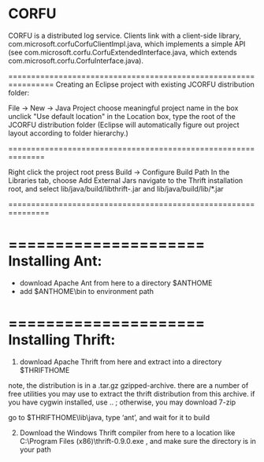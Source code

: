 CORFU
=====

CORFU is a distributed log service. 
Clients link with a client-side library, com.microsoft.corfuCorfuClientImpl.java, 
which implements a simple API (see com.microsoft.corfu.CorfuExtendedInterface.java, 
    which extends com.microsoft.corfu.CorfuInterface.java).
    
================================================================
Creating an Eclipse project with existing JCORFU distribution folder:

File -> New -> Java Project
choose meaningful project name in the box
unclick "Use default location"
in the Location box, type the root of the JCORFU distribution folder
(Eclipse will automatically figure out project layout according to folder hierarchy.)

==============================================================

Right click the project root 
press Build -> Configure Build Path
In the Libraries tab, choose Add External Jars
navigate to the Thrift installation root, and select lib/java/build/libthrift-<YOURVERSION>.jar and 
lib/java/build/lib/*.jar

=============================================================== 

=====================
Installing Ant:
=====================

- download Apache Ant  from here to a directory $ANTHOME
-	add $ANTHOME\bin to environment path

=====================
Installing Thrift:
=====================

1) download Apache Thrift from here and extract into a directory $THRIFTHOME

note, the distribution is in a .tar.gz gzipped-archive. there are a number of free utilities you may use to extract
  the thrift distribution from this archive. if you have cygwin installed, use .. ; 
  otherwise, you may download 7-zip

go to $THRIFTHOME\lib\java, type ‘ant’, and wait for it to build


2) Download the Windows Thrift compiler from here to a location like C:\Program Files (x86)\thrift-0.9.0.exe , and make sure the directory is in your path

